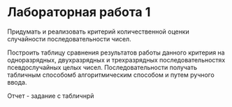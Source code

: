 # Лабораторная работа 1

Придумать и реализовать критерий количественной оценки случайности последовательности чисел. 

Построить таблицу сравнения результатов работы данного критерия на одноразрядных, двухразрядных и трехразрядных последовательностях псевдослучайных целых чисел. Последовательности получать табличным способомб алгоритмическим способом и путем ручного ввода. 

Отчет - задание с табличнрй

<!-- Надо сгенерировать таблицу:
заполнение ее случаными числами

табличный способо | алгоритмический | 10 цифр с клавиатуры 
1 | 2 | 3|          | 1 | 2 | 3     | 
                                    | оценти случайность

Табличный из таблиц разработанных математиками, чтобы было видно хотябы 10 строкчек

Внизу ее одна строка - кот количественно опредяет, случайность этой последовательности - каждый должен придумать свой критерий случайности

Отчет - задание с табличнрй -->



